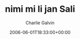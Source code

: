 ---
title: 'nimi mi li jan Sali'
posts: 3
hash: 't504'
author: 'Charlie Galvin'
date: 2006-06-01T18:33:00+00:00
sources:
  - http://forums.tokipona.org/viewtopic.php%3Ft=504.html
---